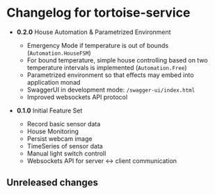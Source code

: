 # Changelog for tortoise-service

- **0.2.0** House Automation & Parametrized Environment
  - Emergency Mode if temperature is out of bounds (`Automation.HouseFSM`)
  - For bound temperature, simple house controlling based on two temperature intervals is implemented (`Automation.Free`)
  - Parametrized environment so that effects may embed into application monad
  - SwaggerUI in development mode: `/swagger-ui/index.html`
  - Improved websockets API protocol

- **0.1.0** Initial Feature Set
  - Record basic sensor data
  - House Monitoring
  - Persist webcam image
  - TimeSeries of sensor data
  - Manual light switch controll
  - Websockets API for server <-> client communication

## Unreleased changes

